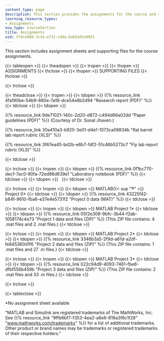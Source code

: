 ```yaml
---
content_type: page
description: This section provides the assignments for the course and supporting files.
learning_resource_types:
- Assignments
ocw_type: CourseSection
title: Assignments
uid: 3fdce980-3c3a-e731-cd4a-bab3ad1e9921
---
```


This section includes assignment sheets and supporting files for the course assignments.

{{< tableopen >}}
{{< theadopen >}}
{{< tropen >}}
{{< thopen >}}
ASSIGNMENTS
{{< thclose >}}
{{< thopen >}}
SUPPORTING FILES
{{< thclose >}}

{{< trclose >}}

{{< theadclose >}}
{{< tropen >}}
{{< tdopen >}}
{{% resource_link 4fa190be-54b9-880e-7a18-dce54e8b2d94 "Research report (PDF)" %}}
{{< tdclose >}}
{{< tdopen >}}


{{% resource_link 9de71021-140c-2d20-d872-c494d66a02dd "Paper guidelines (PDF)" %}} (Courtesy of Dr. Sonal Jhaveri.)

{{% resource_link 30a410a3-b925-3e01-d4e1-1073ca08834b "Rat barrel lab report rubric (XLS)" %}}

{{% resource_link 3f67ea45-bd2b-e6b7-fdf2-51c46b5273c7 "Fly lab report rubric (XLS)" %}}


{{< tdclose >}}

{{< trclose >}}
{{< tropen >}}
{{< tdopen >}}
{{% resource_link 0f1bc770-dec1-7ac0-80fa-72ed86d639e1 "Laboratory notebook (PDF)" %}}
{{< tdclose >}}
{{< tdopen >}}
 
{{< tdclose >}}

{{< trclose >}}
{{< tropen >}}
{{< tdopen >}}
MATLAB{{< sup "®" >}} Project 0\*
{{< tdclose >}}
{{< tdopen >}}
{{% resource_link 43225f42-b84f-9610-fba6-e37e4e5731f2 "Project 0 data (MAT)" %}}
{{< tdclose >}}

{{< trclose >}}
{{< tropen >}}
{{< tdopen >}}
MATLAB Project 1\*
{{< tdclose >}}
{{< tdopen >}}
{{% resource_link 05f2e308-9bfc-3b44-f2ab-1058174c4e73 "Project 1 data and files (ZIP)" %}} (This ZIP file contains: 4 .mat files and 2 .mat files.)
{{< tdclose >}}

{{< trclose >}}
{{< tropen >}}
{{< tdopen >}}
MATLAB Project 2\*
{{< tdclose >}}
{{< tdopen >}}
{{% resource_link 3346b3a5-2f9d-a61d-a2df-fe845360d1f6 "Project 2 data and files (ZIP)" %}} (This ZIP file contains: 1 .mat files and 27 .m files.)
{{< tdclose >}}

{{< trclose >}}
{{< tropen >}}
{{< tdopen >}}
MATLAB Project 3\*
{{< tdclose >}}
{{< tdopen >}}
{{% resource_link 022c94d9-4093-7461-fbe6-dfbf556b459b "Project 3 data and files (ZIP)" %}} (This ZIP file contains: 2 .mat files and 33 .m files.)
{{< tdclose >}}

{{< trclose >}}

{{< tableclose >}}

\*No assignment sheet available

"MATLAB and Simulink are registered trademarks of The MathWorks, Inc. See {{% resource_link "9ffb6bf7-f353-4ea2-a8e6-819a3f6c1f28" "www.mathworks.com/trademarks" %}} for a list of additional trademarks. Other product or brand names may be trademarks or registered trademarks of their respective holders."